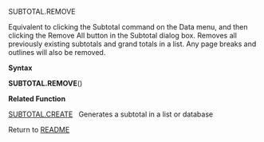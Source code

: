 SUBTOTAL.REMOVE

Equivalent to clicking the Subtotal command on the Data menu, and then
clicking the Remove All button in the Subtotal dialog box. Removes all
previously existing subtotals and grand totals in a list. Any page
breaks and outlines will also be removed.

**Syntax**

**SUBTOTAL.REMOVE**()

**Related Function**

[SUBTOTAL.CREATE](SUBTOTAL.CREATE.md)   Generates a subtotal in a list or database



Return to [README](README.md)

